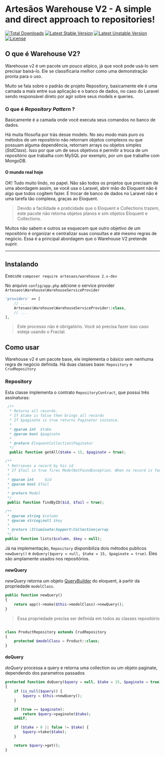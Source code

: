 # Artesãos Warehouse V2 - A simple and direct approach to repositories!

[![Total Downloads](https://poser.pugx.org/artesaos/warehouse/downloads.svg)](https://packagist.org/packages/artesaos/warehouse)
[![Latest Stable Version](https://poser.pugx.org/artesaos/warehouse/v/stable.svg)](https://packagist.org/packages/artesaos/warehouse)
[![Latest Unstable Version](https://poser.pugx.org/artesaos/warehouse/v/unstable.svg)](https://packagist.org/packages/artesaos/warehouse)
[![License](https://poser.pugx.org/artesaos/warehouse/license.svg)](https://packagist.org/packages/artesaos/warehouse)

## O que é Warehouse V2?

Warehouse v2 é um pacote um pouco atípico, já que você pode usá-lo sem precisar baixá-lo. Ele se classificaria melhor como uma demonstração pronta para o uso.

Muito se fala sobre o padrão de projeto Repository, basicamente ele é uma camada a mais entre sua aplicação e o banco de dados, no caso do Laravel sendo responsável direto por agir sobre seus models e queries.

### O que é *Repository Pattern* ?

Basicamente é a camada onde você executa seus comandos no banco de dados.

Há muita filosofia por trás desse modelo. No seu modo mais puro os métodos de um repositório não retornam objetos  complexos ou que possuam alguma dependência, retornam arrays ou objetos simples (*StdClass*). Isso por que um de seus objetivos é permitir a troca de um repositório que trabalha com MySQL por exemplo, por um que trabalhe com MongoDB.

#### O mundo real hoje

OK! Tudo muito lindo, no papel. Não são todos os projetos que precisam de uma abordagem assim, se você usa o Laravel, abrir mão do Eloquent não é algo que todos cogitem fazer. E trocar de banco de dados no Laravel não é uma tarefa tão complexa, graças ao Eloquent.

> Devido a facilidade e praticidade que o Eloquent e Collections trazem, este pacote não retorna objetos planos e sim objetos Eloquent e Collections.

Muitos não sabem e outros se esquecem que outro objetivo de um repositório é organizar e centralizar suas consultas e até mesmo regras de negócio. Essa é a principal abordagem que o Warehouse V2 pretende suprir.

-----------------

## Instalando

Execute `composer require artesaos/warehouse 2.x-dev`

No arquivo `config/app.php` adcione o service provider `Artesaos\Warehouse\WarehouseServiceProvider`

```php
'providers' => [
    // ...
    Artesaos\Warehouse\WarehouseServiceProvider::class,
    // ...
],
```

> Este processo não é obrigatório. Você só precisa fazer isso caso esteja usando o Fractal.

## Como usar

Warehouse v2 é um pacote base, ele implementa o básico sem nenhuma regra de negócio definida.
Há duas classes base: `Repository` e `CrudRepository`

### Repository
Esta classe implementa o contrato `RepositoryContract`, que possui três assinaturas:

```php
 /**
  * Returns all records.
  * If $take is false then brings all records
  * If $paginate is true returns Paginator instance.
  *
  * @param int  $take
  * @param bool $paginate
  *
  * @return EloquentCollection|Paginator
  */
  public function getAll($take = 15, $paginate = true);
```

```php
/**
 * Retrieves a record by his id
 * If $fail is true fires ModelNotFoundException. When no record is found.
 *
 * @param int     $id
 * @param bool $fail
 *
 * @return Model
 */
 public function findByID($id, $fail = true);
```

```php
/**
 * @param string $column
 * @param string|null $key
 *
 * @return \Illuminate\Support\Collection|array
 */
public function lists($column, $key = null);
```

Já na implementação, `Repository` disponibiliza dois métodos publicos `newQuery()` e `doQuery($query = null, $take = 15, $paginate = true)`. Eles são amplamente usados nos repositórios.

#### newQuery

*newQuery* retorna um objeto [QueryBuilder](https://github.com/laravel/framework/blob/5.1/src/Illuminate/Database/Eloquent/Builder.php) do eloquent, à partir da propriedade `modelClass`.

```php
public function newQuery()
{
    return app()->make($this->modelClass)->newQuery();
}
```

> Essa propriedade precisa ser definida em todos as classes repositório
```php
    
class ProductRepository extends CrudRepository
{
    protected $modelClass = Product::class;
}
```

#### doQuery

*doQuery* processa a query e retorna uma collection ou um objeto paginate, dependendo dos parametros passados

```php
protected function doQuery($query = null, $take = 15, $paginate = true)
{
    if (is_null($query)) {
        $query = $this->newQuery();
    }

    if (true == $paginate):
        return $query->paginate($take);
    endif;

    if ($take > 0 || false != $take) {
        $query->take($take);
    }

    return $query->get();
}
```

